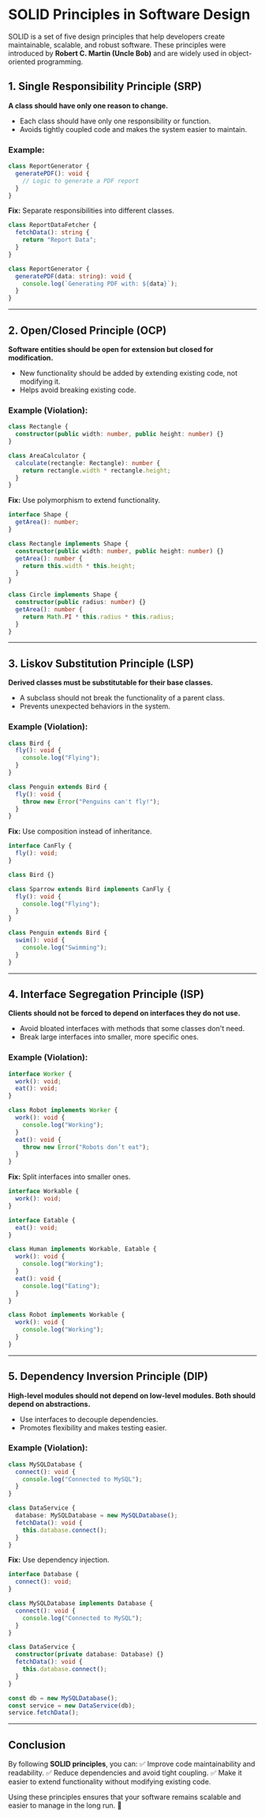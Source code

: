# SOLID Principles in Software Design

SOLID is a set of five design principles that help developers create maintainable, scalable, and robust software. These principles were introduced by **Robert C. Martin (Uncle Bob)** and are widely used in object-oriented programming.

## 1. Single Responsibility Principle (SRP)

**A class should have only one reason to change.**

- Each class should have only one responsibility or function.
- Avoids tightly coupled code and makes the system easier to maintain.

### Example:

```typescript
class ReportGenerator {
  generatePDF(): void {
    // Logic to generate a PDF report
  }
}
```

**Fix:** Separate responsibilities into different classes.

```typescript
class ReportDataFetcher {
  fetchData(): string {
    return "Report Data";
  }
}

class ReportGenerator {
  generatePDF(data: string): void {
    console.log(`Generating PDF with: ${data}`);
  }
}
```

---

## 2. Open/Closed Principle (OCP)

**Software entities should be open for extension but closed for modification.**

- New functionality should be added by extending existing code, not modifying it.
- Helps avoid breaking existing code.

### Example (Violation):

```typescript
class Rectangle {
  constructor(public width: number, public height: number) {}
}

class AreaCalculator {
  calculate(rectangle: Rectangle): number {
    return rectangle.width * rectangle.height;
  }
}
```

**Fix:** Use polymorphism to extend functionality.

```typescript
interface Shape {
  getArea(): number;
}

class Rectangle implements Shape {
  constructor(public width: number, public height: number) {}
  getArea(): number {
    return this.width * this.height;
  }
}

class Circle implements Shape {
  constructor(public radius: number) {}
  getArea(): number {
    return Math.PI * this.radius * this.radius;
  }
}
```

---

## 3. Liskov Substitution Principle (LSP)

**Derived classes must be substitutable for their base classes.**

- A subclass should not break the functionality of a parent class.
- Prevents unexpected behaviors in the system.

### Example (Violation):

```typescript
class Bird {
  fly(): void {
    console.log("Flying");
  }
}

class Penguin extends Bird {
  fly(): void {
    throw new Error("Penguins can't fly!");
  }
}
```

**Fix:** Use composition instead of inheritance.

```typescript
interface CanFly {
  fly(): void;
}

class Bird {}

class Sparrow extends Bird implements CanFly {
  fly(): void {
    console.log("Flying");
  }
}

class Penguin extends Bird {
  swim(): void {
    console.log("Swimming");
  }
}
```

---

## 4. Interface Segregation Principle (ISP)

**Clients should not be forced to depend on interfaces they do not use.**

- Avoid bloated interfaces with methods that some classes don't need.
- Break large interfaces into smaller, more specific ones.

### Example (Violation):

```typescript
interface Worker {
  work(): void;
  eat(): void;
}

class Robot implements Worker {
  work(): void {
    console.log("Working");
  }
  eat(): void {
    throw new Error("Robots don’t eat");
  }
}
```

**Fix:** Split interfaces into smaller ones.

```typescript
interface Workable {
  work(): void;
}

interface Eatable {
  eat(): void;
}

class Human implements Workable, Eatable {
  work(): void {
    console.log("Working");
  }
  eat(): void {
    console.log("Eating");
  }
}

class Robot implements Workable {
  work(): void {
    console.log("Working");
  }
}
```

---

## 5. Dependency Inversion Principle (DIP)

**High-level modules should not depend on low-level modules. Both should depend on abstractions.**

- Use interfaces to decouple dependencies.
- Promotes flexibility and makes testing easier.

### Example (Violation):

```typescript
class MySQLDatabase {
  connect(): void {
    console.log("Connected to MySQL");
  }
}

class DataService {
  database: MySQLDatabase = new MySQLDatabase();
  fetchData(): void {
    this.database.connect();
  }
}
```

**Fix:** Use dependency injection.

```typescript
interface Database {
  connect(): void;
}

class MySQLDatabase implements Database {
  connect(): void {
    console.log("Connected to MySQL");
  }
}

class DataService {
  constructor(private database: Database) {}
  fetchData(): void {
    this.database.connect();
  }
}

const db = new MySQLDatabase();
const service = new DataService(db);
service.fetchData();
```

---

## Conclusion

By following **SOLID principles**, you can:
✅ Improve code maintainability and readability.
✅ Reduce dependencies and avoid tight coupling.
✅ Make it easier to extend functionality without modifying existing code.

Using these principles ensures that your software remains scalable and easier to manage in the long run. 🚀
